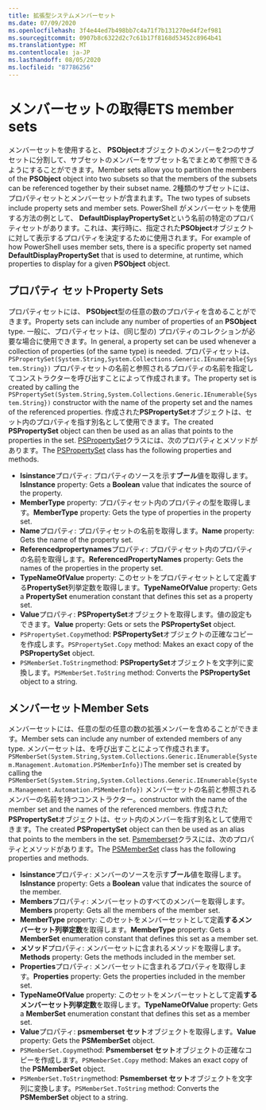 ```yaml
---
title: 拡張型システムメンバーセット
ms.date: 07/09/2020
ms.openlocfilehash: 3f4e44ed7b498bb7c4a71f7b131270ed4f2ef981
ms.sourcegitcommit: 0907b8c6322d2c7c61b17f8168d53452c8964b41
ms.translationtype: MT
ms.contentlocale: ja-JP
ms.lasthandoff: 08/05/2020
ms.locfileid: "87786256"
---
```

# <a name="ets-member-sets"></a><span data-ttu-id="5b2e0-102">メンバーセットの取得</span><span class="sxs-lookup"><span data-stu-id="5b2e0-102">ETS member sets</span></span>

<span data-ttu-id="5b2e0-103">メンバーセットを使用すると、 **PSObject**オブジェクトのメンバーを2つのサブセットに分割して、サブセットのメンバーをサブセット名でまとめて参照できるようにすることができます。</span><span class="sxs-lookup"><span data-stu-id="5b2e0-103">Member sets allow you to partition the members of the **PSObject** object into two subsets so that the members of the subsets can be referenced together by their subset name.</span></span> <span data-ttu-id="5b2e0-104">2種類のサブセットには、プロパティセットとメンバーセットが含まれます。</span><span class="sxs-lookup"><span data-stu-id="5b2e0-104">The two types of subsets include property sets and member sets.</span></span> <span data-ttu-id="5b2e0-105">PowerShell がメンバーセットを使用する方法の例として、 **DefaultDisplayPropertySet**という名前の特定のプロパティセットがあります。これは、実行時に、指定された**PSObject**オブジェクトに対して表示するプロパティを決定するために使用されます。</span><span class="sxs-lookup"><span data-stu-id="5b2e0-105">For example of how PowerShell uses member sets, there is a specific property set named **DefaultDisplayPropertySet** that is used to determine, at runtime, which properties to display for a given **PSObject** object.</span></span>

## <a name="property-sets"></a><span data-ttu-id="5b2e0-106">プロパティ セット</span><span class="sxs-lookup"><span data-stu-id="5b2e0-106">Property Sets</span></span>

<span data-ttu-id="5b2e0-107">プロパティセットには、 **PSObject**型の任意の数のプロパティを含めることができます。</span><span class="sxs-lookup"><span data-stu-id="5b2e0-107">Property sets can include any number of properties of an **PSObject** type.</span></span> <span data-ttu-id="5b2e0-108">一般に、プロパティセットは、(同じ型の) プロパティのコレクションが必要な場合に使用できます。</span><span class="sxs-lookup"><span data-stu-id="5b2e0-108">In general, a property set can be used whenever a collection of properties (of the same type) is needed.</span></span> <span data-ttu-id="5b2e0-109">プロパティセットは、 `PSPropertySet(System.String,System.Collections.Generic.IEnumerable{System.String})` プロパティセットの名前と参照されるプロパティの名前を指定してコンストラクターを呼び出すことによって作成されます。</span><span class="sxs-lookup"><span data-stu-id="5b2e0-109">The property set is created by calling the `PSPropertySet(System.String,System.Collections.Generic.IEnumerable{System.String})` constructor with the name of the property set and the names of the referenced properties.</span></span> <span data-ttu-id="5b2e0-110">作成された**PSPropertySet**オブジェクトは、セット内のプロパティを指す別名として使用できます。</span><span class="sxs-lookup"><span data-stu-id="5b2e0-110">The created **PSPropertySet** object can then be used as an alias that points to the properties in the set.</span></span> <span data-ttu-id="5b2e0-111">[PSPropertySet](/dotnet/api/system.management.automation.pspropertyset)クラスには、次のプロパティとメソッドがあります。</span><span class="sxs-lookup"><span data-stu-id="5b2e0-111">The [PSPropertySet](/dotnet/api/system.management.automation.pspropertyset) class has the following properties and methods.</span></span>

- <span data-ttu-id="5b2e0-112">**Isinstance**プロパティ: プロパティのソースを示す**ブール**値を取得します。</span><span class="sxs-lookup"><span data-stu-id="5b2e0-112">**IsInstance** property: Gets a **Boolean** value that indicates the source of the property.</span></span>
- <span data-ttu-id="5b2e0-113">**MemberType** property: プロパティセット内のプロパティの型を取得します。</span><span class="sxs-lookup"><span data-stu-id="5b2e0-113">**MemberType** property: Gets the type of properties in the property set.</span></span>
- <span data-ttu-id="5b2e0-114">**Name**プロパティ: プロパティセットの名前を取得します。</span><span class="sxs-lookup"><span data-stu-id="5b2e0-114">**Name** property: Gets the name of the property set.</span></span>
- <span data-ttu-id="5b2e0-115">**Referencedpropertynames**プロパティ: プロパティセット内のプロパティの名前を取得します。</span><span class="sxs-lookup"><span data-stu-id="5b2e0-115">**ReferencedPropertyNames** property: Gets the names of the properties in the property set.</span></span>
- <span data-ttu-id="5b2e0-116">**TypeNameOfValue** property: このセットをプロパティセットとして定義する**PropertySet**列挙定数を取得します。</span><span class="sxs-lookup"><span data-stu-id="5b2e0-116">**TypeNameOfValue** property: Gets a **PropertySet** enumeration constant that defines this set as a property set.</span></span>
- <span data-ttu-id="5b2e0-117">**Value**プロパティ: **PSPropertySet**オブジェクトを取得します。値の設定もできます。</span><span class="sxs-lookup"><span data-stu-id="5b2e0-117">**Value** property: Gets or sets the **PSPropertySet** object.</span></span>
- <span data-ttu-id="5b2e0-118">`PSPropertySet.Copy`method: **PSPropertySet**オブジェクトの正確なコピーを作成します。</span><span class="sxs-lookup"><span data-stu-id="5b2e0-118">`PSPropertySet.Copy` method: Makes an exact copy of the **PSPropertySet** object.</span></span>
- <span data-ttu-id="5b2e0-119">`PSMemberSet.ToString`method: **PSPropertySet**オブジェクトを文字列に変換します。</span><span class="sxs-lookup"><span data-stu-id="5b2e0-119">`PSMemberSet.ToString` method: Converts the **PSPropertySet** object to a string.</span></span>

## <a name="member-sets"></a><span data-ttu-id="5b2e0-120">メンバーセット</span><span class="sxs-lookup"><span data-stu-id="5b2e0-120">Member Sets</span></span>

<span data-ttu-id="5b2e0-121">メンバーセットには、任意の型の任意の数の拡張メンバーを含めることができます。</span><span class="sxs-lookup"><span data-stu-id="5b2e0-121">Member sets can include any number of extended members of any type.</span></span> <span data-ttu-id="5b2e0-122">メンバーセットは、を呼び出すことによって作成されます。`PSMemberSet(System.String,System.Collections.Generic.IEnumerable{System.Management.Automation.PSMemberInfo})`</span><span class="sxs-lookup"><span data-stu-id="5b2e0-122">The member set is created by calling the `PSMemberSet(System.String,System.Collections.Generic.IEnumerable{System.Management.Automation.PSMemberInfo})`</span></span>
<span data-ttu-id="5b2e0-123">メンバーセットの名前と参照されるメンバーの名前を持つコンストラクター。</span><span class="sxs-lookup"><span data-stu-id="5b2e0-123">constructor with the name of the member set and the names of the referenced members.</span></span> <span data-ttu-id="5b2e0-124">作成された**PSPropertySet**オブジェクトは、セット内のメンバーを指す別名として使用できます。</span><span class="sxs-lookup"><span data-stu-id="5b2e0-124">The created **PSPropertySet** object can then be used as an alias that points to the members in the set.</span></span> <span data-ttu-id="5b2e0-125">[Psmemberset](/dotnet/api/system.management.automation.psmemberset)クラスには、次のプロパティとメソッドがあります。</span><span class="sxs-lookup"><span data-stu-id="5b2e0-125">The [PSMemberSet](/dotnet/api/system.management.automation.psmemberset) class has the following properties and methods.</span></span>

- <span data-ttu-id="5b2e0-126">**Isinstance**プロパティ: メンバーのソースを示す**ブール**値を取得します。</span><span class="sxs-lookup"><span data-stu-id="5b2e0-126">**IsInstance** property: Gets a **Boolean** value that indicates the source of the member.</span></span>
- <span data-ttu-id="5b2e0-127">**Members**プロパティ: メンバーセットのすべてのメンバーを取得します。</span><span class="sxs-lookup"><span data-stu-id="5b2e0-127">**Members** property: Gets all the members of the member set.</span></span>
- <span data-ttu-id="5b2e0-128">**MemberType** property: このセットをメンバーセットとして定義**するメンバーセット列挙定数**を取得します。</span><span class="sxs-lookup"><span data-stu-id="5b2e0-128">**MemberType** property: Gets a **MemberSet** enumeration constant that defines this set as a member set.</span></span>
- <span data-ttu-id="5b2e0-129">**メソッド**プロパティ: メンバーセットに含まれるメソッドを取得します。</span><span class="sxs-lookup"><span data-stu-id="5b2e0-129">**Methods** property: Gets the methods included in the member set.</span></span>
- <span data-ttu-id="5b2e0-130">**Properties**プロパティ: メンバーセットに含まれるプロパティを取得します。</span><span class="sxs-lookup"><span data-stu-id="5b2e0-130">**Properties** property: Gets the properties included in the member set.</span></span>
- <span data-ttu-id="5b2e0-131">**TypeNameOfValue** property: このセットをメンバーセットとして定義**するメンバーセット列挙定数**を取得します。</span><span class="sxs-lookup"><span data-stu-id="5b2e0-131">**TypeNameOfValue** property: Gets a **MemberSet** enumeration constant that defines this set as a member set.</span></span>
- <span data-ttu-id="5b2e0-132">**Value**プロパティ: **psmemberset セット**オブジェクトを取得します。</span><span class="sxs-lookup"><span data-stu-id="5b2e0-132">**Value** property: Gets the **PSMemberSet** object.</span></span>
- <span data-ttu-id="5b2e0-133">`PSMemberSet.Copy`method: **Psmemberset セット**オブジェクトの正確なコピーを作成します。</span><span class="sxs-lookup"><span data-stu-id="5b2e0-133">`PSMemberSet.Copy` method: Makes an exact copy of the **PSMemberSet** object.</span></span>
- <span data-ttu-id="5b2e0-134">`PSMemberSet.ToString`method: **Psmemberset セット**オブジェクトを文字列に変換します。</span><span class="sxs-lookup"><span data-stu-id="5b2e0-134">`PSMemberSet.ToString` method: Converts the **PSMemberSet** object to a string.</span></span>
